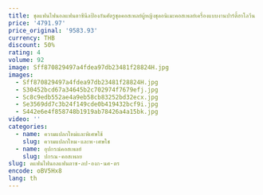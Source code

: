 ```yaml
---
title: ชุดแฟนไฟนอลแฟนตาซีนีลป้องกันศัตรูชุดคอสเพลย์ผู้หญิงชุดอนิเมะคอสเพลย์เครื่องแบบงานปาร์ตี้ฮาโลวีน
price: '4791.97'
price_original: '9583.93'
currency: THB
discount: 50%
rating: 4
volume: 92
image: Sff870829497a4fdea97db23481f28824H.jpg
images:
  - Sff870829497a4fdea97db23481f28824H.jpg
  - S30452bcd67a34645b2c702974f7679efj.jpg
  - Sc8c9edb552ae4a9eb58cb83252bd32ecx.jpg
  - Se3569dd7c3b24f149cde0b419432bcf9i.jpg
  - S442e6e4f858748b1919ab78426a4a15bk.jpg
video: ''
categories:
  - name: ความแปลกใหม่และพิเศษใช้
    slug: ความแปลกใหม-และพ-เศษใช
  - name: อุปกรณ์คอสเพลย์
    slug: ปกรณ-คอสเพลย
slug: ดแฟนไฟนอลแฟนตาซ-ลป-องก-นศ-ตร
encode: oBV5Hx8
lang: th
---
```

  